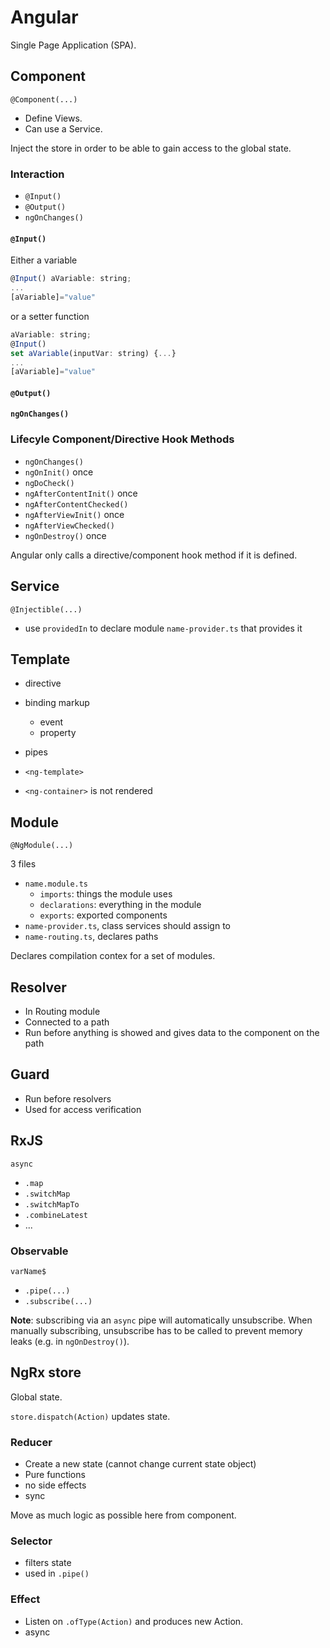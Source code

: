 # Angular

Single Page Application (SPA).

## Component

`@Component(...)`

- Define Views.
- Can use a Service.

Inject the store in order to be able to gain access to the global state.

### Interaction

- `@Input()`
- `@Output()`
- `ngOnChanges()`

#### `@Input()`

Either a variable

```js
@Input() aVariable: string;
...
[aVariable]="value"
```

or a setter function

```js
aVariable: string;
@Input()
set aVariable(inputVar: string) {...}
...
[aVariable]="value"
```

#### `@Output()`

#### `ngOnChanges()`

### Lifecyle Component/Directive Hook Methods

- `ngOnChanges()`
- `ngOnInit()` once
- `ngDoCheck()`
- `ngAfterContentInit()` once
- `ngAfterContentChecked()`
- `ngAfterViewInit()` once
- `ngAfterViewChecked()`
- `ngOnDestroy()` once

Angular only calls a directive/component hook method if it is defined.

## Service

`@Injectible(...)`

- use `providedIn` to declare module `name-provider.ts` that provides it

## Template

- directive
- binding markup
  - event
  - property
- pipes

- `<ng-template>`
- `<ng-container>` is not rendered

## Module

`@NgModule(...)`

3 files
- `name.module.ts`
  - `imports`: things the module uses
  - `declarations`: everything in the module
  - `exports`: exported components
- `name-provider.ts`, class services should assign to
- `name-routing.ts`, declares paths

Declares compilation contex for a set of modules.

## Resolver

- In Routing module
- Connected to a path
- Run before anything is showed and gives data to the component on the path

## Guard

- Run before resolvers
- Used for access verification

## RxJS

`async`

- `.map`
- `.switchMap`
- `.switchMapTo`
- `.combineLatest`
- ...

### Observable

`varName$`

- `.pipe(...)`
- `.subscribe(...)`

**Note**: subscribing via an `async` pipe will automatically unsubscribe. When manually subscribing,
unsubscribe has to be called to prevent memory leaks (e.g. in `ngOnDestroy()`).

## NgRx store

Global state.

`store.dispatch(Action)` updates state.

### Reducer

- Create a new state (cannot change current state object)
- Pure functions
- no side effects
- sync

Move as much logic as possible here from component.

### Selector

- filters state
- used in `.pipe()`

### Effect

- Listen on `.ofType(Action)` and produces new Action.
- async

